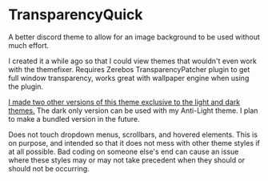 # TransparencyQuick
A better discord theme to allow for an image background to be used without much effort.

I created it a while ago so that I could view themes that wouldn't even work with the themefixer. Requires Zerebos TransparencyPatcher plugin to get full window transparency, works great with wallpaper engine when using the plugin.

<a href="https://github.com/CompletelyUnbelievable/BDAddons/tree/master/Themes/TransparencyQuick/Import">I made two other versions of this theme exclusive to the light and dark themes.</a> The dark only version can be used with my Anti-Light theme. I plan to make a bundled version in the future.


Does not touch dropdown menus, scrollbars, and hovered elements. This is on purpose, and intended so that it does not mess with other theme styles if at all possible. Bad coding on someone else's end can cause an issue where these styles may or may not take precedent when they should or should not be occurring.
